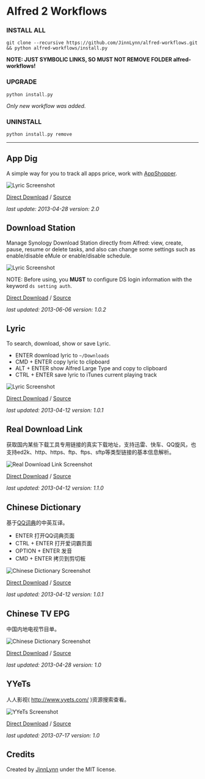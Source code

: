 # Alfred 2 Workflows

### INSTALL ALL

```
git clone --recursive https://github.com/JinnLynn/alfred-workflows.git && python alfred-workflows/install.py
```

**NOTE: JUST SYMBOLIC LINKS, SO MUST NOT REMOVE FOLDER alfred-workflows!**

### UPGRADE

```
python install.py
```

*Only new workflow was added.*

### UNINSTALL

```
python install.py remove
```

---

## App Dig

A simple way for you to track all apps price, work with [AppShopper][].

![Lyric Screenshot](https://github.com/JinnLynn/alfred-workflows/raw/master/bin/app-dig.png)

[Direct Download](https://github.com/JinnLynn/alfred-workflows/raw/master/bin/app-dig.alfredworkflow) 
 / 
[Source](https://github.com/JinnLynn/alfred-workflows/tree/master/src/app-dig) 

*last update: 2013-04-28 version: 2.0*

[AppShopper]: http://appshopper.com/



## Download Station

Manage Synology Download Station directly from Alfred: view, create, pause, resume or delete tasks, and also can change some settings such as enable/disable eMule or enable/disable schedule.

![Lyric Screenshot](https://github.com/JinnLynn/alfred-workflows/raw/master/bin/download-station.png)

NOTE: Before using, you **MUST** to configure DS login information with the keyword `ds setting auth`.

[Direct Download](https://github.com/JinnLynn/alfred-workflows/raw/master/bin/download-station.alfredworkflow) 
 / 
[Source](https://github.com/JinnLynn/alfred-workflows/tree/master/src/download-station) 

*last updated: 2013-06-06 version: 1.0.2*



## Lyric

To search, download, show or save Lyric.

* ENTER download lyric to `~/Downloads`
* CMD + ENTER copy lyric to clipboard
* ALT + ENTER show Alfred Large Type and copy to clipboard
* CTRL + ENTER save lyric to iTunes current playing track

![Lyric Screenshot](https://github.com/JinnLynn/alfred-workflows/raw/master/bin/lyric.png)

[Direct Download](https://github.com/JinnLynn/alfred-workflows/raw/master/bin/lyric.alfredworkflow) 
 / 
[Source](https://github.com/JinnLynn/alfred-workflows/tree/master/src/lyric) 

*last updated: 2013-04-12 version: 1.0.1*



## Real Download Link

获取国内某些下载工具专用链接的真实下载地址，支持迅雷、快车、QQ旋风，也支持ed2k、http、https、ftp、ftps、sftp等类型链接的基本信息解析。

![Real Download Link Screenshot](https://github.com/JinnLynn/alfred-workflows/raw/master/bin/real-download-link.png)

[Direct Download](https://github.com/JinnLynn/alfred-workflows/raw/master/bin/real-download-link.alfredworkflow) 
 / 
[Source](https://github.com/JinnLynn/alfred-workflows/tree/master/src/real-download-link)

*last updated: 2013-04-12 version: 1.1.0*



## Chinese Dictionary

基于[QQ词典][]的中英互译。

* ENTER 打开QQ词典页面
* CTRL + ENTER 打开爱词霸页面
* OPTION + ENTER 发音
* CMD + ENTER 拷贝到剪切板

![Chinese Dictionary Screenshot](https://raw.github.com/JinnLynn/alfred-workflows/master/bin/chinese-dictionary.png)

[Direct Download](https://github.com/JinnLynn/alfred-workflows/raw/master/bin/chinese-dictionary.alfredworkflow) 
 / 
[Source](https://github.com/JinnLynn/alfred-workflows/tree/master/src/chinese-dictionary)

[QQ词典]: http://dict.qq.com/

*last updated: 2013-04-12 version: 1.0.1*



## Chinese TV EPG

中国内地电视节目单。

![Chinese Dictionary Screenshot](https://raw.github.com/JinnLynn/alfred-workflows/master/bin/chinese-tv-epg.png)

[Direct Download](https://github.com/JinnLynn/alfred-workflows/raw/master/bin/chinese-tv-epg.alfredworkflow) 
 / 
[Source](https://github.com/JinnLynn/alfred-workflows/tree/master/src/chinese-tv-epg)

*last updated: 2013-04-28 version: 1.0*


## YYeTs

人人影视( http://www.yyets.com/ )资源搜索查看。

![YYeTs Screenshot](https://raw.github.com/JinnLynn/alfred-workflows/master/bin/yyets.png)

[Direct Download](https://github.com/JinnLynn/alfred-workflows/raw/master/bin/yyets.alfredworkflow) 
 / 
[Source](https://github.com/JinnLynn/alfred-workflows/tree/master/src/yyets)

*last updated: 2013-07-17 version: 1.0*


## Credits

Created by [JinnLynn][home] under the MIT license. 

[home]: http://jeeker.net.